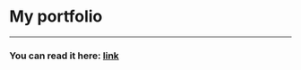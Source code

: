 # **My portfolio**

------

### You can read it here: [link](https://markelov97vad.github.io/Portfolio-landing-page/)